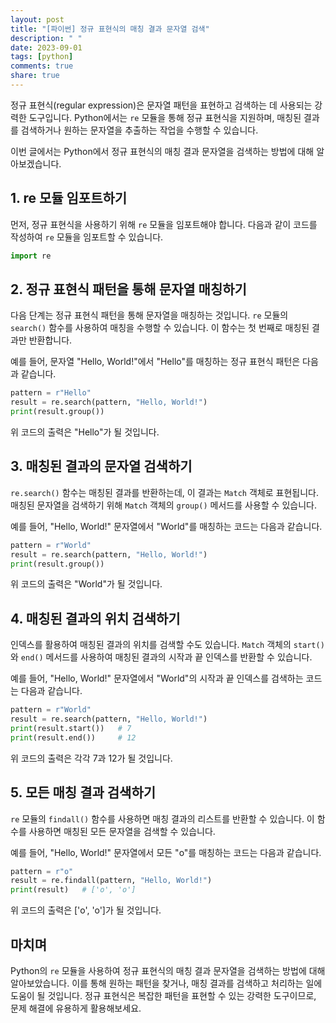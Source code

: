```yaml
---
layout: post
title: "[파이썬] 정규 표현식의 매칭 결과 문자열 검색"
description: " "
date: 2023-09-01
tags: [python]
comments: true
share: true
---
```


정규 표현식(regular expression)은 문자열 패턴을 표현하고 검색하는 데 사용되는 강력한 도구입니다. Python에서는 `re` 모듈을 통해 정규 표현식을 지원하며, 매칭된 결과를 검색하거나 원하는 문자열을 추출하는 작업을 수행할 수 있습니다.

이번 글에서는 Python에서 정규 표현식의 매칭 결과 문자열을 검색하는 방법에 대해 알아보겠습니다.

## 1. re 모듈 임포트하기

먼저, 정규 표현식을 사용하기 위해 `re` 모듈을 임포트해야 합니다. 다음과 같이 코드를 작성하여 `re` 모듈을 임포트할 수 있습니다.

```python
import re
```

## 2. 정규 표현식 패턴을 통해 문자열 매칭하기

다음 단계는 정규 표현식 패턴을 통해 문자열을 매칭하는 것입니다. `re` 모듈의 `search()` 함수를 사용하여 매칭을 수행할 수 있습니다. 이 함수는 첫 번째로 매칭된 결과만 반환합니다.

예를 들어, 문자열 "Hello, World!"에서 "Hello"를 매칭하는 정규 표현식 패턴은 다음과 같습니다.

```python
pattern = r"Hello"
result = re.search(pattern, "Hello, World!")
print(result.group())
```

위 코드의 출력은 "Hello"가 될 것입니다.

## 3. 매칭된 결과의 문자열 검색하기

`re.search()` 함수는 매칭된 결과를 반환하는데, 이 결과는 `Match` 객체로 표현됩니다. 매칭된 문자열을 검색하기 위해 `Match` 객체의 `group()` 메서드를 사용할 수 있습니다.

예를 들어, "Hello, World!" 문자열에서 "World"를 매칭하는 코드는 다음과 같습니다.

```python
pattern = r"World"
result = re.search(pattern, "Hello, World!")
print(result.group())
```

위 코드의 출력은 "World"가 될 것입니다.

## 4. 매칭된 결과의 위치 검색하기

인덱스를 활용하여 매칭된 결과의 위치를 검색할 수도 있습니다. `Match` 객체의 `start()`와 `end()` 메서드를 사용하여 매칭된 결과의 시작과 끝 인덱스를 반환할 수 있습니다.

예를 들어, "Hello, World!" 문자열에서 "World"의 시작과 끝 인덱스를 검색하는 코드는 다음과 같습니다.

```python
pattern = r"World"
result = re.search(pattern, "Hello, World!")
print(result.start())   # 7
print(result.end())     # 12
```

위 코드의 출력은 각각 7과 12가 될 것입니다.

## 5. 모든 매칭 결과 검색하기

`re` 모듈의 `findall()` 함수를 사용하면 매칭 결과의 리스트를 반환할 수 있습니다. 이 함수를 사용하면 매칭된 모든 문자열을 검색할 수 있습니다.

예를 들어, "Hello, World!" 문자열에서 모든 "o"를 매칭하는 코드는 다음과 같습니다.

```python
pattern = r"o"
result = re.findall(pattern, "Hello, World!")
print(result)   # ['o', 'o']
```

위 코드의 출력은 ['o', 'o']가 될 것입니다.

## 마치며

Python의 `re` 모듈을 사용하여 정규 표현식의 매칭 결과 문자열을 검색하는 방법에 대해 알아보았습니다. 이를 통해 원하는 패턴을 찾거나, 매칭 결과를 검색하고 처리하는 일에 도움이 될 것입니다. 정규 표현식은 복잡한 패턴을 표현할 수 있는 강력한 도구이므로, 문제 해결에 유용하게 활용해보세요.